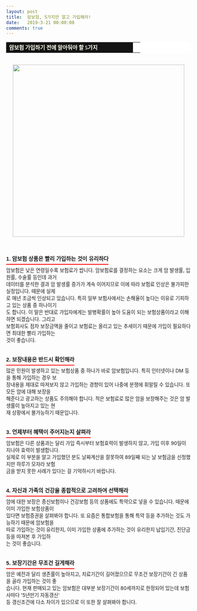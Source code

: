 ```yaml
---
layout: post
title:  암보험, 5가지만 알고 가입해라!
date:   2019-3-21 00:00:00
comments: true
---
```






<div><table width="99%" bgcolor="#ffffff" cellspacing="1" cellpadding="2"><tbody><tr><td width="330" bgcolor="#141313" style-="border-bottom:#141313 1px solid; border-left:#141313 1px solid; border-top:#141313 1px solid; &#13;&#10;border-right:#141313 1px solid"><span style="color: rgb(0, 0, 0); font-family: 맑은 고딕, dotum, verdana; font-size: 11pt;"><strong><span syle="font-size:11pt"><font color="#fffff0">암보험 가입하기 전에 알아둬야 할 5가지</font></span></strong></span></td><td style="border-width: 0px 0px 1px; border-style: solid; border-color: rgb(255, 255, 255) rgb(255, 255, 255) rgb(20, 19, 19);"><span style="font-size: 11pt;"><font color="#000000">&nbsp;</font></span></td></tr></tbody></table><span style="font-size: 10pt;">﻿<br><div class="imageblock center" style="text-align: center; clear: both;"><span data-url="https://t1.daumcdn.net/cfile/tistory/20454C334C7A8AD867?download" data-lightbox="lightbox"><img width="468" height="261" style="height: auto; cursor: pointer; max-width: 100%;" alt="" src="https://t1.daumcdn.net/cfile/tistory/20454C334C7A8AD867" filename="cfile8.uf@20454C334C7A8AD8678D49.jpg" filemime=""></span></div></span><font size="3"> </font><center><a href="http://click.linkprice.com/click.php?m=insvalley&amp;a=A100381518&amp;l=1057&amp;u_id=" target="_blank"></a></center><center><span style="font-size: 10pt;"><br><br>﻿</span></center><center><img width="1" height="1" style="display: none;" src="http://track.linkprice.com/lpshow.php?m_id=insvalley&amp;a_id=A100381518&amp;p_id=0000&amp;l_id=1057&amp;l_cd1=2&amp;l_cd2=0" border="0" nosave=""></center><h3 style="font: bold 11pt/normal 맑은 고딕, Dotum, Sans-serif; margin: 0px; padding: 0px 0px 5px; border-bottom-color: rgb(255, 0, 0); border-bottom-width: 2px; border-bottom-style: solid; float: left; font-size-adjust: none; font-stretch: normal;">1. 암보험 상품은 빨리 가입하는 것이 유리하다</h3></div><div><br><span style="font-size: 10pt;">﻿<br>암보험은 낮은 연령일수록 보험료가 쌉니다. 암보험료를 결정하는 요소는 크게 암 발생률, 입원률, 수술률 등인데 과거<br> 데이터를 분석한 결과 암 발생률 증가가 계속 이어지므로 이에 따라 보험료 인상은 불가피한 실정입니다. 때문에 실제<br> 로 매년 조금씩 인상되고 있습니다. 특히 일부 보험사에서는 손해율이 높다는 이유로 기피하고 있는 상품 중 하나이기<br> 도 합니다. 이 말은 반대로 가입자에게는 발병확률이 높아 도움이 되는 보험상품이라고 이해하면 되겠습니다. 그리고 <br> 보험회사도 점차 보장금액을 줄이고 보험료는 올리고 있는 추세이기 때문에 가입이 필요하다면 최대한 빨리 가입하는 <br> 것이 좋습니다.<br><br><br><h3 style="font: bold 11pt/normal 맑은 고딕, Dotum, Sans-serif; margin: 0px; padding: 0px 0px 5px; border-bottom-color: rgb(255, 0, 0); border-bottom-width: 2px; border-bottom-style: solid; float: left; font-size-adjust: none; font-stretch: normal;">2. 보장내용은 반드시 확인해라</h3><div><br><span style="font-size: 10pt;">﻿</span></div><div>많은 민원이 발생하고 있는 보험상품 중 하나가 바로 암보험입니다. 특히 인터넷이나 DM 등을 통해 가입하는 경우 보<br> 장내용을 제대로 따져보지 않고 가입하는 경향이 있어 나중에 분쟁에 휘말릴 수 있습니다. 또 모든 암에 대해 보장을 <br> 해준다고 광고하는 상품도 주의해야 합니다. 적은 보험료로 많은 암을 보장해주는 것은 암 발생률이 높아지고 있는 현<br> 재 상황에서 불가능하기 때문입니다.&nbsp;<br><br><br><h3 style="font: bold 11pt/normal 맑은 고딕, Dotum, Sans-serif; margin: 0px; padding: 0px 0px 5px; border-bottom-color: rgb(255, 0, 0); border-bottom-width: 2px; border-bottom-style: solid; float: left; font-size-adjust: none; font-stretch: normal;">3. 언제부터 혜택이 주어지는지 살펴라</h3><div><br><span style="font-size: 10pt;">﻿</span></div><div>암보험은 다른 상품과는 달리 가입 즉시부터 보험효력이 발생하지 않고, 가입 이후 90일이 지나야 효력이 발생합니다. <br>실제로 이 부분을 알고 가입했던 분도 날짜계산을 잘못하여 89일째 되는 날 보험금을 신청했지만 하루가 모자라 보험<br> 금을 받지 못한 사례가 있다는 걸 기억하시기 바랍니다.<br><br><br><h3 style="font: bold 11pt/normal 맑은 고딕, Dotum, Sans-serif; margin: 0px; padding: 0px 0px 5px; border-bottom-color: rgb(255, 0, 0); border-bottom-width: 2px; border-bottom-style: solid; float: left; font-size-adjust: none; font-stretch: normal;">4. 자신과 가족의 건강을 종합적으로 고려하여 선택해라</h3></div><div><div><br><br>암에 대한 보장은 종신보험이나 건강보험 등의 상품에도 특약으로 넣을 수 있습니다. 때문에 이미 가입한 보험상품이 </div><div>있다면 보험증권을 살펴봐야 합니다. 또 요즘은 통합보험을 통해 특약 등을 추가하는 것도 가능하기 때문에 암보험을 <br> 따로 가입하는 것이 유리한지, 이미 가입한 상품에 추가하는 것이 유리한지 납입기간, 진단금 등을 따져본 후 가입하<br> 는 것이 좋습니다.<br><br><br><h3 style="font: bold 11pt/normal 맑은 고딕, Dotum, Sans-serif; margin: 0px; padding: 0px 0px 5px; border-bottom-color: rgb(255, 0, 0); border-bottom-width: 2px; border-bottom-style: solid; float: left; font-size-adjust: none; font-stretch: normal;">5. 보장기간은 무조건 길게해라</h3><div><br>&nbsp;</div><div>암은 예전과 달리 생존률이 높아지고, 치료기간이 길어졌으므로 무조건 보장기간이 긴 상품을 골라 가입하는 것이 좋<br> 습니다. 현재 판매되고 있는 암보험은 대부분 보장기간이 80세까지로 한정되어 있는데 보험사마다 '5년만기 자동갱신'<br>등 갱신조건에 다소 차이가 있으므로 이 또한 잘 살펴봐야 합니다.<br></div></div></div></div></span><br></div><p><br></p>